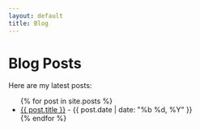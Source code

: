 ```yaml
---
layout: default
title: Blog
---
```


# Blog Posts

Here are my latest posts:

<ul>
  {% for post in site.posts %}
    <li>
      <a href="{{ post.url }}">{{ post.title }}</a>
      - {{ post.date | date: "%b %d, %Y" }}
    </li>
  {% endfor %}
</ul>